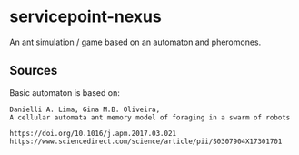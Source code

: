 # servicepoint-nexus

An ant simulation / game based on an automaton and pheromones.

## Sources

Basic automaton is based on:

    Danielli A. Lima, Gina M.B. Oliveira,
    A cellular automata ant memory model of foraging in a swarm of robots

    https://doi.org/10.1016/j.apm.2017.03.021
    https://www.sciencedirect.com/science/article/pii/S0307904X17301701

